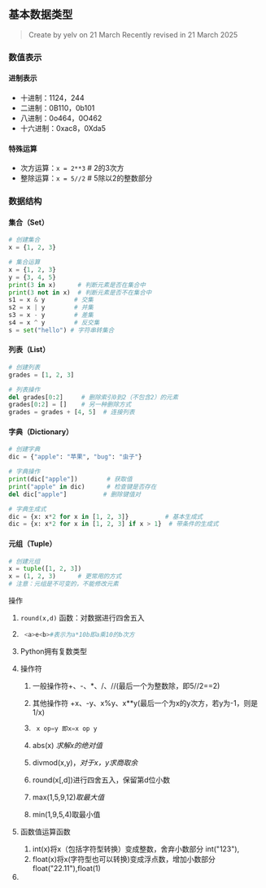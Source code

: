 ## 基本数据类型
> Create by yelv on 21 March Recently revised in 21 March 2025
### 数值表示

#### 进制表示
- 十进制：1124，244
- 二进制：0B110，0b101
- 八进制：0o464，0O462
- 十六进制：0xac8，0Xda5

#### 特殊运算
- 次方运算：`x = 2**3` # 2的3次方
- 整除运算：`x = 5//2` # 5除以2的整数部分

### 数据结构

#### 集合（Set）
```python
# 创建集合
x = {1, 2, 3}

# 集合运算
x = {1, 2, 3}
y = {3, 4, 5}
print(3 in x)      # 判断元素是否在集合中
print(3 not in x)  # 判断元素是否不在集合中
s1 = x & y        # 交集
s2 = x | y        # 并集
s3 = x - y        # 差集
s4 = x ^ y        # 反交集
s = set("hello") # 字符串转集合
```

#### 列表（List）
```python
# 创建列表
grades = [1, 2, 3]

# 列表操作
del grades[0:2]     # 删除索引0到2（不包含2）的元素
grades[0:2] = []    # 另一种删除方式
grades = grades + [4, 5]  # 连接列表
```

#### 字典（Dictionary）
```python
# 创建字典
dic = {"apple": "苹果", "bug": "虫子"}

# 字典操作
print(dic["apple"])        # 获取值
print("apple" in dic)      # 检查键是否存在
del dic["apple"]          # 删除键值对

# 字典生成式
dic = {x: x*2 for x in [1, 2, 3]}          # 基本生成式
dic = {x: x*2 for x in [1, 2, 3] if x > 1}  # 带条件的生成式
```

#### 元组（Tuple）
```python
# 创建元组
x = tuple([1, 2, 3])
x = (1, 2, 3)      # 更常用的方式
# 注意：元组是不可变的，不能修改元素
```

操作

1. `round(x,d)` 函数：对数据进行四舍五入

2. ```python
    <a>e<b>#表示为a*10b即a乘10的b次方
    ```

3. Python拥有复数类型

1. 操作符

    1. 一般操作符+、-、*、/、//(最后一个为整数除，即5//2==2)

    2. 其他操作符 +x、-y、x%y、x**y(最后一个为x的y次方，若y为-1，则是1/x)

    3. ``` python
        x op=y 即x=x op y
        ```

    4. abs(x) *求解x的绝对值*

    5. divmod(x,y)，*对于x，y求商取余*

    7. round(x[,d])进行四舍五入，保留第d位小数

    8. max(1,5,9,12)*取最大值*

    9. min(1,9,5,4)取最小值

2. 函数值运算函数
    1.  int(x)将x（包括字符型转换）变成整数，舍弃小数部分		int("123"),
    2. float(x)将x(字符型也可以转换)变成浮点数，增加小数部分float("22.11"),float(1)

3.

 